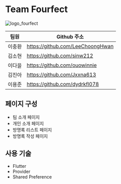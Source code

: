 # Team Fourfect

![logo_fourfect](https://github.com/Team4Page/TeamPage/assets/102038187/3ca37113-dd48-4f3a-8d1f-2cb445eab52a)


|팀원|Github 주소|
|------|---|
|이충환|<https://github.com/LeeChoongHwan>|
|김소현|<https://github.com/sinw212>|
|이다을|<https://github.com/ouowinnie>|
|김진아|<https://github.com/Jxxna613>|
|이용준|<https://github.com/dydrkfl078>|


## 페이지 구성

- 팀 소개 페이지
- 개인 소개 페이지
- 방명록 리스트 페이지
- 방명록 작성 페이지


## 사용 기술 

- Flutter
- Provider
- Shared Preference
